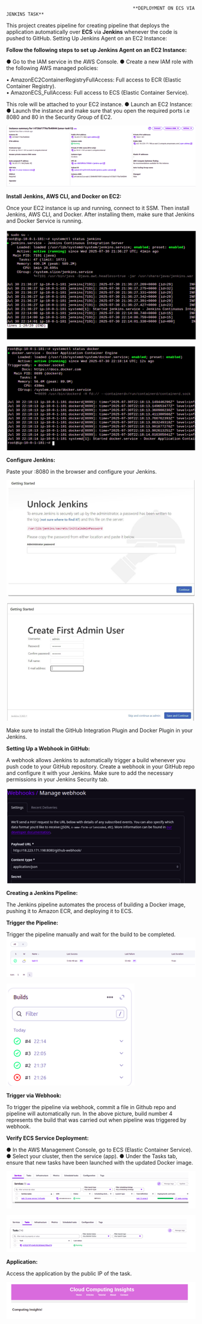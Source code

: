                                                    **DEPLOYMENT ON ECS VIA JENKINS TASK** 

This project creates pipeline for creating pipeline that deploys the application automatically over **ECS** via **Jenkins** whenever the code is pushed to GitHub. 
Setting Up Jenkins Agent on an EC2 Instance: 

**Follow the following steps to set up Jenkins Agent on an EC2 Instance:** 

● Go to the IAM service in the AWS Console. 
● Create a new IAM role with the following AWS managed policies: 

   • AmazonEC2ContainerRegistryFullAccess: Full access to ECR (Elastic Container Registry).  
   • AmazonECS_FullAccess: Full access to ECS (Elastic Container Service). 

This role will be attached to your EC2 instance. 
● Launch an EC2 Instance: 
● Launch the instance and make sure that you open the required ports i.e 8080 and 80 in the Security Group of EC2. 

![Folder Structure](./ec2.png)

**Install Jenkins, AWS CLI, and Docker on EC2:** 

Once your EC2 instance is up and running, connect to it SSM. Then install Jenkins, AWS CLI, and Docker. After installing them, make sure that Jenkins and Docker Service is running. 

![Folder Structure](./jenkins.png)

![Folder Structure](./docker.png)

**Configure Jenkins:**

Paste your <Instance Ip>:8080 in the browser and configure your Jenkins. 

![Folder Structure](./configurejenkins.png)

![Folder Structure](./configurejenkins1.png)

Make sure to install the GitHub Integration Plugin and Docker Plugin in your Jenkins. 

**Setting Up a Webhook in GitHub:**

A webhook allows Jenkins to automatically trigger a build whenever you push code to your GitHub repository. Create a webhook in your GitHub repo and configure it with your Jenkins. Make sure to add the necessary permissions in your Jenkins Security tab. 

![Folder Structure](./webhook.png)

**Creating a Jenkins Pipeline:**

The Jenkins pipeline automates the process of building a Docker image, pushing it to Amazon ECR, and deploying it to ECS. 

**Trigger the Pipeline:** 

Trigger the pipeline manually and wait for the build to be completed. 
![Folder Structure](./pipeline.png)

![Folder Structure](./pipeline1.png)

**Trigger via Webhook:**

To trigger the pipeline via webhook, commit a file in Github repo and pipeline will automatically run. In the above picture, build number 4 represents the build that was carried out when pipeline was triggered by webhook. 

**Verify ECS Service Deployment:**

●  In the AWS Management Console, go to ECS (Elastic Container Service). 
●  Select your cluster, then the service (app). 
●  Under the Tasks tab, ensure that new tasks have been launched with the updated Docker image. 

![Folder Structure](./service.png)

![Folder Structure](./task.png)

**Application:**

Access the application by the public IP of the task. 

![Folder Structure](./app.png)
